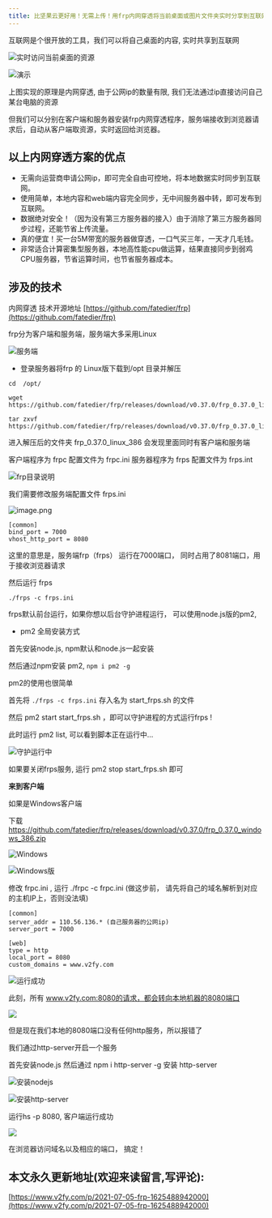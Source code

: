 ```yaml
---
title: 比坚果云更好用！无需上传！用frp内网穿透将当前桌面或图片文件夹实时分享到互联网
---
```




互联网是个很开放的工具，我们可以将自己桌面的内容, 实时共享到互联网


![实时访问当前桌面的资源](https://cdn.fangyuanxiaozhan.com/assets/1625488972929kt6N4h5G.png)

![演示](https://cdn.fangyuanxiaozhan.com/assets/1625488973120Zcz68N6N.gif)

上图实现的原理是内网穿透, 由于公网ip的数量有限, 我们无法通过ip直接访问自己某台电脑的资源


但我们可以分别在客户端和服务器安装frp内网穿透程序，服务端接收到浏览器请求后，自动从客户端取资源，实时返回给浏览器。

## 以上内网穿透方案的优点

- 无需向运营商申请公网ip，即可完全自由可控地，将本地数据实时同步到互联网。
- 使用简单，本地内容和web端内容完全同步，无中间服务器中转，即可发布到互联网。
- 数据绝对安全！（因为没有第三方服务器的接入）由于消除了第三方服务器同步过程，还能节省上传流量。
- 真的便宜！买一台5M带宽的服务器做穿透，一口气买三年，一天才几毛钱。
- 非常适合计算密集型服务器，本地高性能cpu做运算，结果直接同步到弱鸡CPU服务器，节省运算时间，也节省服务器成本。




## 涉及的技术


内网穿透 技术开源地址 [https://github.com/fatedier/frp](https://github.com/fatedier/frp)



frp分为客户端和服务端，服务端大多采用Linux


![服务端](https://cdn.fangyuanxiaozhan.com/assets/1625488972358wha5JyJW.png)

- 登录服务器将frp 的 Linux版下载到/opt 目录并解压


```
cd  /opt/

wget https://github.com/fatedier/frp/releases/download/v0.37.0/frp_0.37.0_linux_386.tar.gz

tar zxvf https://github.com/fatedier/frp/releases/download/v0.37.0/frp_0.37.0_linux_386.tar.gz
```

进入解压后的文件夹 frp_0.37.0_linux_386 会发现里面同时有客户端和服务端

客户端程序为 frpc 配置文件为 frpc.ini
服务器程序为 frps 配置文件为 frps.int

![frp目录说明](https://cdn.fangyuanxiaozhan.com/assets/1625488972367RjKtZfzR.png)


我们需要修改服务端配置文件 frps.ini

![image.png](https://cdn.fangyuanxiaozhan.com/assets/1625488972374B8bfcZzb.png)





```
[common]
bind_port = 7000
vhost_http_port = 8080
```

这里的意思是，服务端frp（frps） 运行在7000端口， 同时占用了8081端口，用于接收浏览器请求


然后运行 frps


```
./frps -c frps.ini
```
frps默认前台运行，如果你想以后台守护进程运行， 可以使用node.js版的pm2, 

- pm2 全局安装方式 

首先安装node.js, npm默认和node.js一起安装

然后通过npm安装 pm2, `npm i pm2 -g` 

pm2的使用也很简单

首先将 `./frps -c frps.ini` 存入名为  start_frps.sh 的文件

然后 pm2 start start_frps.sh ，即可以守护进程的方式运行frps !

此时运行 pm2 list, 可以看到脚本正在运行中...

![守护运行中](https://cdn.fangyuanxiaozhan.com/assets/1625488972486F5dnSMXA.png)


如果要关闭frps服务, 运行 pm2 stop start_frps.sh 即可



**来到客户端**

如果是Windows客户端

下载  https://github.com/fatedier/frp/releases/download/v0.37.0/frp_0.37.0_windows_386.zip

![Windows](https://cdn.fangyuanxiaozhan.com/assets/1625488972831jKzjQhkS.png)

![Windows版](https://cdn.fangyuanxiaozhan.com/assets/1625488972795kmKnr7Gf.png)

修改 frpc.ini , 运行 ./frpc -c frpc.ini (做这步前， 请先将自己的域名解析到对应的主机IP上，否则没法填)

```
[common]
server_addr = 110.56.136.* (自己服务器的公网ip)
server_port = 7000

[web]
type = http
local_port = 8080
custom_domains = www.v2fy.com
```

![运行成功](https://cdn.fangyuanxiaozhan.com/assets/1625488972713NQGbttRS.png)


此刻，所有 www.v2fy.com:8080的请求，都会转向本地机器的8080端口


![](https://cdn.fangyuanxiaozhan.com/assets/162548897282020XJ83zf.png)

但是现在我们本地的8080端口没有任何http服务，所以报错了



我们通过http-server开启一个服务


首先安装node.js 然后通过 npm i http-server -g 安装 http-server


![安装nodejs](https://cdn.fangyuanxiaozhan.com/assets/1625488972799CbZtjnih.png)



![安装http-server](https://cdn.fangyuanxiaozhan.com/assets/1625488972775sWdpW6Sa.png)


运行hs -p 8080, 客户端运行成功

![](https://cdn.fangyuanxiaozhan.com/assets/16254889728232QyzmaPM.png)



在浏览器访问域名以及相应的端口， 搞定！





## 本文永久更新地址(欢迎来读留言,写评论):

[https://www.v2fy.com/p/2021-07-05-frp-1625488942000](https://www.v2fy.com/p/2021-07-05-frp-1625488942000)
